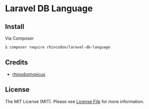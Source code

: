 # Laravel DB Language

## Install

Via Composer

``` bash
$ composer require rhincodon/laravel-db-language
```

## Credits

- [rhinodontypicus](https://github.com/rhincodon)

## License

The MIT License (MIT). Please see [License File](LICENSE.md) for more information.
